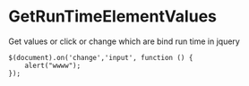 # GetRunTimeElementValues
Get values or click or change which are bind run time in jquery

```
$(document).on('change','input', function () {
    alert("wwww");
});
```
